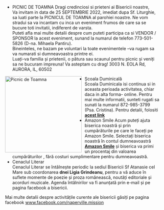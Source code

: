 * <label>PICNIC DE TOAMNA</label>
Dragi credinciosi si prieteni ai Bisericii noastre,<br>
Va invitam in data de 25 SEPTEMBRIE 2022, imediat dupa Sf. Liturghie, sa luati parte la PICNICUL DE TOAMNA al parohiei noastre. Ne vom stradui sa va incantam cu inca un eveniment frumos de care sa se bucure toti invitatii, indiferent de varsta.<br>
Puteti afla mai multe detalii despre cum puteti participa ca si VENDOR / SPONSOR la acest eveniment, sunand la numarul de telefon 773-501-5826 (D-na. Mihaela Pantiru).<br>
Bineinteles, ne bazam pe voluntari la toate evenimentele –va rugam sa va numarati si dumneavoastra printre ei.<br>
Luați-va familia și prietenii, o pătura sau scaunul pentru picnic și veniți sa ne bucuram impreuna!
Va asteptam cu drag!
3003 N. EOLA Rd, AURORA, IL, 60502
<p>
    <img alt="Picnic de Toamna" class="img img-responsive" style="float: left; margin-right: 10px; max-width: 100%; overflow: hidden; width: 250px;" src="{{ site.baseurl }}/img/2022/PicnicToamna.png" />
</p> 

* <label>Școala Duminicală</label>  
Scoala Duminicala  isi continua si in aceasta perioada activitatea, chiar daca in alta forma-  online.  Pentru mai multe informatii, sunteti rugati sa sunati la numarul 872-985-3799 (Psa. Cristina). Pentru detalii, folositi <a href="{{ site.baseurl }}/ro/scoala-duminicala.html" target="_blank"><strong>acest link</strong></a>
* <label>Amazon Smile</label> 
Acum puteți ajuta biserica noastră și prin cumpărăturile pe care le faceți pe Amazon Smile. Selectați biserica noastră în contul dumneavoastră <a href="https://smile.amazon.com"><strong>Amazon Smile</strong></a> și biserica va primi un procentaj din valoarea cumpărăturilor , fără costuri sumplimentare pentru dumneavoastră. 
* <label>Cenaclul Literar</label>  
Cenaclul Literar se întâlnește periodic la sediul Bisericii Sf Atanasie cel Mare sub coordonarea <strong>dnei Ligia Grindeanu</strong>, pentru a vă aduce în suflete momente de poezie și proza românească, noutăți editoriale și acorduri muzicale. Agenda întâlnirilor va fi anunțată prin e-mail și pe pagina facebook a bisericii.

Mai multe detalii despre activitățile curente ale bisericii găsiți pe pagina facebook <a href="https://www.facebook.com/naperville.mission">www.facebook.com/naperville.mission</a>